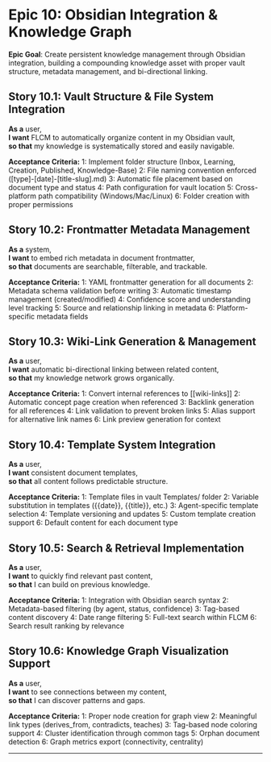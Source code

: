 # **Epic 10: Obsidian Integration & Knowledge Graph**

**Epic Goal**: Create persistent knowledge management through Obsidian integration, building a compounding knowledge asset with proper vault structure, metadata management, and bi-directional linking.

## **Story 10.1: Vault Structure & File System Integration**
**As a** user,  
**I want** FLCM to automatically organize content in my Obsidian vault,  
**so that** my knowledge is systematically stored and easily navigable.

**Acceptance Criteria:**
1: Implement folder structure (Inbox, Learning, Creation, Published, Knowledge-Base)
2: File naming convention enforced ([type]-[date]-[title-slug].md)
3: Automatic file placement based on document type and status
4: Path configuration for vault location
5: Cross-platform path compatibility (Windows/Mac/Linux)
6: Folder creation with proper permissions

## **Story 10.2: Frontmatter Metadata Management**
**As a** system,  
**I want** to embed rich metadata in document frontmatter,  
**so that** documents are searchable, filterable, and trackable.

**Acceptance Criteria:**
1: YAML frontmatter generation for all documents
2: Metadata schema validation before writing
3: Automatic timestamp management (created/modified)
4: Confidence score and understanding level tracking
5: Source and relationship linking in metadata
6: Platform-specific metadata fields

## **Story 10.3: Wiki-Link Generation & Management**
**As a** user,  
**I want** automatic bi-directional linking between related content,  
**so that** my knowledge network grows organically.

**Acceptance Criteria:**
1: Convert internal references to [[wiki-links]]
2: Automatic concept page creation when referenced
3: Backlink generation for all references
4: Link validation to prevent broken links
5: Alias support for alternative link names
6: Link preview generation for context

## **Story 10.4: Template System Integration**
**As a** user,  
**I want** consistent document templates,  
**so that** all content follows predictable structure.

**Acceptance Criteria:**
1: Template files in vault Templates/ folder
2: Variable substitution in templates ({{date}}, {{title}}, etc.)
3: Agent-specific template selection
4: Template versioning and updates
5: Custom template creation support
6: Default content for each document type

## **Story 10.5: Search & Retrieval Implementation**
**As a** user,  
**I want** to quickly find relevant past content,  
**so that** I can build on previous knowledge.

**Acceptance Criteria:**
1: Integration with Obsidian search syntax
2: Metadata-based filtering (by agent, status, confidence)
3: Tag-based content discovery
4: Date range filtering
5: Full-text search within FLCM
6: Search result ranking by relevance

## **Story 10.6: Knowledge Graph Visualization Support**
**As a** user,  
**I want** to see connections between my content,  
**so that** I can discover patterns and gaps.

**Acceptance Criteria:**
1: Proper node creation for graph view
2: Meaningful link types (derives_from, contradicts, teaches)
3: Tag-based node coloring support
4: Cluster identification through common tags
5: Orphan document detection
6: Graph metrics export (connectivity, centrality)

---
